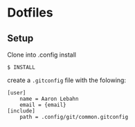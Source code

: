 # Dotfiles

## Setup
Clone into .config
install
```
$ INSTALL
```

create a `.gitconfig` file with the folowing:
```
[user]
    name = Aaron Lebahn
    email = {email}
[include]
    path = .config/git/common.gitconfig
```
